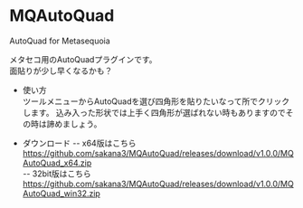 # MQAutoQuad
AutoQuad for Metasequoia 

メタセコ用のAutoQuadプラグインです。  
面貼りが少し早くなるかも？

- 使い方  
ツールメニューからAutoQuadを選び四角形を貼りたいなって所でクリックします。
込み入った形状では上手く四角形が選ばれない時もありますのでその時は諦めましょう。


- ダウンロード
-- x64版はこちら  
https://github.com/sakana3/MQAutoQuad/releases/download/v1.0.0/MQAutoQuad_x64.zip  
-- 32bit版はこちら  
https://github.com/sakana3/MQAutoQuad/releases/download/v1.0.0/MQAutoQuad_win32.zip


